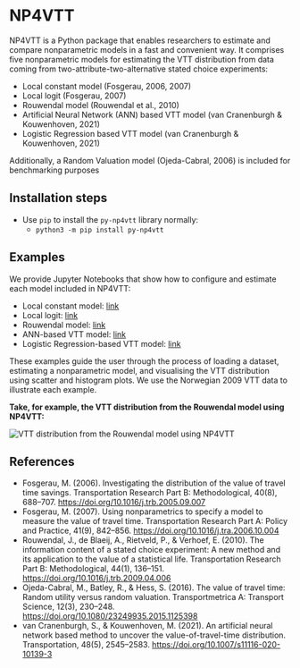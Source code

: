 # NP4VTT

NP4VTT is a Python package that enables researchers to estimate and compare nonparametric models in a fast and convenient way. It comprises five nonparametric models for estimating the VTT distribution from data coming from two-attribute-two-alternative stated choice experiments:

   * Local constant model  (Fosgerau, 2006, 2007)
   * Local logit (Fosgerau, 2007)
   * Rouwendal model (Rouwendal et al., 2010)
   * Artificial Neural Network (ANN) based VTT model (van Cranenburgh & Kouwenhoven, 2021)
   * Logistic Regression based VTT model (van Cranenburgh & Kouwenhoven, 2021)

Additionally, a Random Valuation model (Ojeda-Cabral, 2006) is included for benchmarking purposes

## Installation steps

* Use `pip` to install the `py-np4vtt` library normally:
    - `python3 -m pip install py-np4vtt`


## Examples

We provide Jupyter Notebooks that show how to configure and estimate each model included in NP4VTT:

   * Local constant model: [link](https://gitlab.tudelft.nl/np4vtt/py-np4vtt/-/blob/master/examples/lconstant.ipynb)
   * Local logit: [link](https://gitlab.tudelft.nl/np4vtt/py-np4vtt/-/blob/master/examples/loclogit.ipynb)
   * Rouwendal model: [link](https://gitlab.tudelft.nl/np4vtt/py-np4vtt/-/blob/master/examples/rouwendal.ipynb)
   * ANN-based VTT model: [link](https://gitlab.tudelft.nl/np4vtt/py-np4vtt/-/blob/master/examples/ann.ipynb)
   * Logistic Regression-based VTT model: [link](https://gitlab.tudelft.nl/np4vtt/py-np4vtt/-/blob/master/examples/logistic.ipynb)

These examples guide the user through the process of loading a dataset, estimating a nonparametric model, and visualising the VTT distribution using scatter and histogram plots. We use the Norwegian 2009 VTT data to illustrate each example.

**Take, for example, the VTT distribution from the Rouwendal model using NP4VTT:**

![VTT distribution from the Rouwendal model using NP4VTT](https://gitlab.tudelft.nl/np4vtt/py-np4vtt/-/raw/master/examples/outcomes/rouwendal.png)

## References

   * Fosgerau, M. (2006). Investigating the distribution of the value of travel time savings. Transportation Research Part B: Methodological, 40(8), 688–707. https://doi.org/10.1016/j.trb.2005.09.007
   * Fosgerau, M. (2007). Using nonparametrics to specify a model to measure the value of travel time. Transportation Research Part A: Policy and Practice, 41(9), 842–856. https://doi.org/10.1016/j.tra.2006.10.004
   * Rouwendal, J., de Blaeij, A., Rietveld, P., & Verhoef, E. (2010). The information content of a stated choice experiment: A new method and its application to the value of a statistical life. Transportation Research Part B: Methodological, 44(1), 136–151. https://doi.org/10.1016/j.trb.2009.04.006
   * Ojeda-Cabral, M., Batley, R., & Hess, S. (2016). The value of travel time: Random utility versus random valuation. Transportmetrica A: Transport Science, 12(3), 230–248. https://doi.org/10.1080/23249935.2015.1125398
   * van Cranenburgh, S., & Kouwenhoven, M. (2021). An artificial neural network based method to uncover the value-of-travel-time distribution. Transportation, 48(5), 2545–2583. https://doi.org/10.1007/s11116-020-10139-3